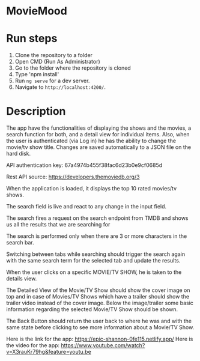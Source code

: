 # MovieMood
# Run steps
1. Clone the repository to a folder
2. Open CMD (Run As Administrator) 
3. Go to the folder where the repository is cloned
4. Type 'npm install' 
5. Run `ng serve` for a dev server.
6. Navigate to `http://localhost:4200/`.

# Description
The app have the functionalities of displaying the shows and the movies, a search function for both, and a detail view for individual items.
Also, when the user is authenticated (via Log in) he has the ability to change the movie/tv show title. Changes are saved automatically to a JSON file on the hard disk.

API authentication key: 67a4974b455f38fac6d23b0e9cf0685d

Rest API source: https://developers.themoviedb.org/3

When the application is loaded, it displays the top 10 rated movies/tv shows.


The search field is live and react to any change in the input field.

The search fires a request on the search endpoint from TMDB and shows us all the results that we are searching for

The search is performed only when there are 3 or more characters in the search bar.

Switching between tabs while searching should trigger the search again with the same search term for the selected tab and update the results.

When the user clicks on a specific MOVIE/TV SHOW, he is taken to the details view.

The Detailed View of the Movie/TV Show should show the cover image on top and in case of Movies/TV Shows which have a trailer should show the trailer video instead of the cover image. Below the image/trailer some basic information regarding the selected Movie/TV Show should be shown.

The Back Button should return the user back to where he was and with the same state before clicking to see more information about a Movie/TV Show.

Here is the link for the app: https://epic-shannon-0fe115.netlify.app/
Here is the video for the app: https://www.youtube.com/watch?v=X3rauKr79hg&feature=youtu.be 
